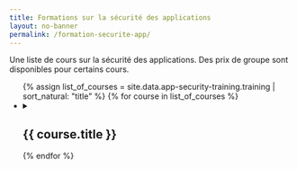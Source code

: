 ```yaml
---
title: Formations sur la sécurité des applications
layout: no-banner
permalink: /formation-securite-app/
---
```


<p>Une liste de cours sur la sécurité des applications. Des prix de groupe sont disponibles pour certains cours.</p>
<p>
	<ul class="list-unstyled">
	{% assign list_of_courses = site.data.app-security-training.training | sort_natural: "title" %}
	{% for course in list_of_courses %}
	  <li>
	  <details>
		<summary>
		  <h2 class="h3" id="{{ course.title | slugify }}">{{ course.title }}</h2>
		</summary>
		{{ course.details }}
	  </details>
	  </li>
	{% endfor %}
	</ul>
</p>